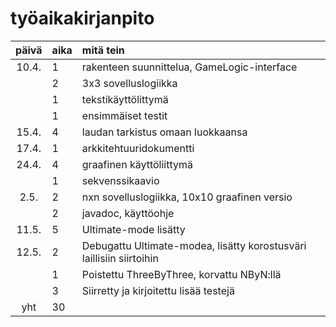 # työaikakirjanpito

| päivä | aika | mitä tein  |
| :----:|:-----| :-----|
| 10.4. | 1    | rakenteen suunnittelua, GameLogic-interface |
|       | 2    | 3x3 sovelluslogiikka |
|       | 1    | tekstikäyttölittymä |
|       | 1    | ensimmäiset testit |
| 15.4. | 4    | laudan tarkistus omaan luokkaansa |
| 17.4. | 1    | arkkitehtuuridokumentti |
| 24.4. | 4    | graafinen käyttöliittymä|
|       | 1    | sekvenssikaavio|
|  2.5. | 2    | nxn sovelluslogiikka, 10x10 graafinen versio|
|       | 2    | javadoc, käyttöohje|
| 11.5. | 5    | Ultimate-mode lisätty|
| 12.5. | 2    | Debugattu Ultimate-modea, lisätty korostusväri laillisiin siirtoihin|
|       | 1    | Poistettu ThreeByThree, korvattu NByN:llä|
|       | 3    | Siirretty ja kirjoitettu lisää testejä|
| yht   | 30   | |
